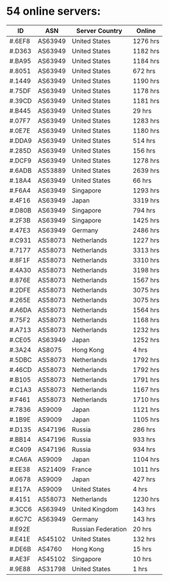 # 54 online servers:

| ID | ASN | Server Country | Online |
| ------ | ------ | ------ | ------ |
| #.6EF8 | AS63949 | United States | 1276 hrs |
| #.D363 | AS63949 | United States | 1182 hrs |
| #.BA95 | AS63949 | United States | 1184 hrs |
| #.8051 | AS63949 | United States | 672 hrs |
| #.1449 | AS63949 | United States | 1190 hrs |
| #.75DF | AS63949 | United States | 1178 hrs |
| #.39CD | AS63949 | United States | 1181 hrs |
| #.B445 | AS63949 | United States | 29 hrs |
| #.07F7 | AS63949 | United States | 1283 hrs |
| #.0E7E | AS63949 | United States | 1180 hrs |
| #.DDA9 | AS63949 | United States | 514 hrs |
| #.285D | AS63949 | United States | 156 hrs |
| #.DCF9 | AS63949 | United States | 1278 hrs |
| #.6ADB | AS53889 | United States | 2639 hrs |
| #.18A4 | AS63949 | United States | 66 hrs |
| #.F6A4 | AS63949 | Singapore | 1293 hrs |
| #.4F16 | AS63949 | Japan | 3319 hrs |
| #.D80B | AS63949 | Singapore | 794 hrs |
| #.2F3B | AS63949 | Singapore | 1425 hrs |
| #.47E3 | AS63949 | Germany | 2486 hrs |
| #.C931 | AS58073 | Netherlands | 1227 hrs |
| #.7177 | AS58073 | Netherlands | 3313 hrs |
| #.8F1F | AS58073 | Netherlands | 3310 hrs |
| #.4A30 | AS58073 | Netherlands | 3198 hrs |
| #.876E | AS58073 | Netherlands | 1567 hrs |
| #.2DFE | AS58073 | Netherlands | 3075 hrs |
| #.265E | AS58073 | Netherlands | 3075 hrs |
| #.A6DA | AS58073 | Netherlands | 1564 hrs |
| #.75F2 | AS58073 | Netherlands | 1168 hrs |
| #.A713 | AS58073 | Netherlands | 1232 hrs |
| #.CE05 | AS63949 | Japan | 1252 hrs |
| #.3A24 | AS8075 | Hong Kong | 4 hrs |
| #.5DBC | AS58073 | Netherlands | 1792 hrs |
| #.46CD | AS58073 | Netherlands | 1792 hrs |
| #.B105 | AS58073 | Netherlands | 1791 hrs |
| #.C1A3 | AS58073 | Netherlands | 1167 hrs |
| #.F461 | AS58073 | Netherlands | 1710 hrs |
| #.7836 | AS9009 | Japan | 1121 hrs |
| #.1B9E | AS9009 | Japan | 1105 hrs |
| #.D135 | AS47196 | Russia | 286 hrs |
| #.BB14 | AS47196 | Russia | 933 hrs |
| #.C409 | AS47196 | Russia | 934 hrs |
| #.CA6A | AS9009 | Japan | 1104 hrs |
| #.EE38 | AS21409 | France | 1011 hrs |
| #.0678 | AS9009 | Japan | 427 hrs |
| #.E17A | AS9009 | United States | 4 hrs |
| #.4151 | AS58073 | Netherlands | 1230 hrs |
| #.3CC6 | AS63949 | United Kingdom | 143 hrs |
| #.6C7C | AS63949 | Germany | 143 hrs |
| #.E92E |  | Russian Federation | 20 hrs |
| #.E41E | AS45102 | United States | 132 hrs |
| #.DE6B | AS4760 | Hong Kong | 15 hrs |
| #.AE3F | AS45102 | Singapore | 10 hrs |
| #.9E88 | AS31798 | United States | 1 hrs |


